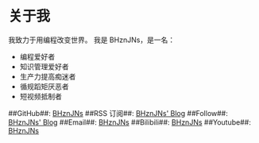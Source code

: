 # 关于我

我致力于用编程改变世界。
我是 BHznJNs，是一名：
- 编程爱好者
- 知识管理爱好者
- 生产力提高痴迷者
- 循规蹈矩厌恶者
- 短视频抵制者

##GitHub##: [BHznJNs](https://github.com/BHznJNs)
##RSS 订阅##: [BHznJNs' Blog](./user/rss.xml)
##Follow##: [BHznJNs' Blog](https://app.follow.is/share/feeds/101282540872310784)
##Email##: [BHznJNs](bhznjns@outlook.com)
##Bilibili##: [BHznJNs](https://space.bilibili.com/274945998)
##Youtube##: [BHznJNs](https://www.youtube.com/@BHznJNs)

